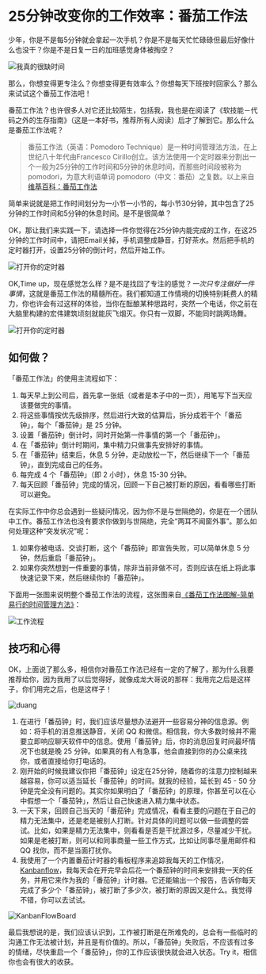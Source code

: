 # 25分钟改变你的工作效率：番茄工作法
少年，你是不是每5分钟就会拿起一次手机？你是不是每天忙忙碌碌但最后好像什么也没干？你是不是日复一日的加班感觉身体被掏空？

![我真的很缺时间](images/intro-pomodoro-technique/time-lack.png)

那么，你想变得更专注么？你想变得更有效率么？你想每天下班按时回家么？那么来试试这个番茄工作法吧！

番茄工作法？也许很多人对它还比较陌生，包括我，我也是在阅读了《软技能－代码之外的生存指南》（这是一本好书，推荐所有人阅读）后才了解到它。那么什么是番茄工作法呢？

>番茄工作法（英语：Pomodoro Technique）是一种时间管理法方法，在上世纪八十年代由Francesco Cirillo创立。该方法使用一个定时器来分割出一个一般为25分钟的工作时间和5分钟的休息时间，而那些时间段被称为pomodori，为意大利语单词 pomodoro（中文：番茄）之复数。以上来自[维基百科：番茄工作法](https://zh.wikipedia.org/wiki/%E7%95%AA%E8%8C%84%E5%B7%A5%E4%BD%9C%E6%B3%95)

简单来说就是把工作时间划分为一小节一小节的，每小节30分钟，其中包含了25分钟的工作时间和5分钟的休息时间。是不是很简单？

OK，那让我们来实践一下，请选择一件你觉得在25分钟内能完成的工作，在这25分钟的工作时间中，请把Email关掉，手机调整成静音，打好茶水。然后把手机的定时器打开，设置25分钟的倒计时，然后开始工作。

![打开你的定时器](images/intro-pomodoro-technique/25mins-get-it-done.png)

OK,Time up，现在感觉怎么样？是不是找回了专注的感觉？*一次只专注做好一件事情*，这就是番茄工作法的精髓所在。我们都知道工作情境的切换特别耗费人的精力，你也许会有过这样的体验，当你在酝酿某种思路时，突然一个电话，你之前在大脑里构建的宏伟建筑顷刻就能灰飞烟灭。你只有一双脚，不能同时跳两场舞。

![打开你的定时器](images/intro-pomodoro-technique/two-dance.gif)

## 如何做？
「番茄工作法」的使用主流程如下：

1. 每天早上到公司后，首先拿一张纸（或者是本子中的一页），用笔写下当天应该要做完的事情。
2. 将这些事情按优先级排序，然后进行大致的估算后，拆分成若干个「番茄钟」，每个「番茄钟」是 25 分钟。
3. 设置「番茄钟」倒计时，同时开始第一件事情的第一个「番茄钟」。
4. 在「番茄钟」倒计时期间，集中精力只做事先安排好的事情。
5. 在「番茄钟」结束后，休息 5 分钟，走动放松一下，然后继续下一个「番茄钟」，直到完成自己的任务。
6. 每完成 4 个「番茄钟」（即 2 小时），休息 15-30 分钟。
7. 每天回顾「番茄钟」完成的情况，回顾一下自己被打断的原因，看看哪些打断可以避免。

在实际工作中你总会遇到一些疑问情况，因为你不是与世隔绝的，你是在一个团队中工作。番茄工作法也没有要求你做到与世隔绝，完全“两耳不闻窗外事”。那么如何处理这种“突发状况”呢：

1. 如果你被电话、交谈打断，这个「番茄钟」即宣告失败，可以简单休息 5 分钟，然后重启「番茄钟」。
2. 如果你突然想到一件重要的事情，除非当前非做不可，否则应该在纸上将此事快速记录下来，然后继续你的「番茄钟」。

下面用一张图来说明整个番茄工作法的流程，这张图来自[《番茄工作法图解-简单易行的时间管理方法》](https://www.amazon.cn/%E7%95%AA%E8%8C%84%E5%B7%A5%E4%BD%9C%E6%B3%95%E5%9B%BE%E8%A7%A3-%E7%AE%80%E5%8D%95%E6%98%93%E8%A1%8C%E7%9A%84%E6%97%B6%E9%97%B4%E7%AE%A1%E7%90%86%E6%96%B9%E6%B3%95-%E8%AF%BA%E7%89%B9%E4%BC%AF%E6%A0%BC/dp/B004O9F71K)：

![工作流程](images/intro-pomodoro-technique/overview.png)

## 技巧和心得
OK，上面说了那么多，相信你对番茄工作法已经有一定的了解了，那为什么我要推荐给你，因为我用了以后觉得好，就像成龙大哥说的那样：我用完之后是这样子，你们用完之后，也是这样子！

![duang](images/intro-pomodoro-technique/duang.png)

1. 在进行「番茄钟」时，我们应该尽量想办法避开一些容易分神的信息源。例如：将手机的消息推送静音，关闭 QQ 和微信。相信我，你大多数时候并不需要立即响应聊天软件中的信息。使用「番茄钟」后，你的消息回复时间最坏情况下也就是晚 25 分钟。如果真的有人有急事，他会直接到你的办公桌来找你，或者直接给你打电话的。
2. 刚开始的时候我建议你把「番茄钟」设定在25分钟，随着你的注意力控制越来越容易，你可以适当延长「番茄钟」的时间。就我的经验，延长到 45 - 50 分钟是完全没有问题的。其实你如果明白了「番茄钟」的原理，你甚至可以在心中假想一个「番茄钟」，然后让自己快速进入精力集中状态。
3. 一天下来，回顾自己当天的「番茄钟」完成情况，看看主要的问题在于自己的精力无法集中，还是老是被别人打断。针对具体的问题可以做一些调整的尝试。比如，如果是精力无法集中，则看看是否是干扰源过多，尽量减少干扰。如果是老被打断，则可以和同事商量一些工作方式，比如让同事尽量用邮件和 QQ 找你，而不是当面打扰你。
4. 我使用了一个内置番茄计时器的看板程序来追踪我每天的工作情况，[Kanbanflow](https://kanbanflow.com)，我每天会在开完早会后花一个番茄钟的时间来安排我一天的任务，并用它来作为我的「番茄钟」计时器。它还能输出一个报告，告诉你每天完成了多少个「番茄钟」，被打断了多少次，被打断的原因又是什么。我觉得不错，你可以去试试。

![KanbanFlowBoard](images/intro-pomodoro-technique/KanbanFlowBoard.png)

最后我想说的是，我们应该认识到，工作被打断是在所难免的，总会有一些临时的沟通工作无法被计划，并且是有价值的。所以，「番茄钟」失败后，不应该有过多的情绪，尽快重启一个「番茄钟」，你的工作应该很快就会进入状态。Try it，相信你也会有很大的收获。